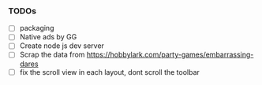 ### TODOs

- [ ] packaging
- [ ] Native ads by GG
- [ ] Create node js dev server
- [ ] Scrap the data from https://hobbylark.com/party-games/embarrassing-dares
- [ ] fix the scroll view in each layout, dont scroll the toolbar